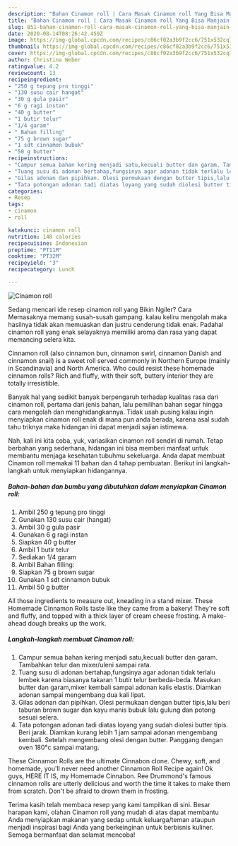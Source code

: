 ```yaml
---
description: "Bahan Cinamon roll | Cara Masak Cinamon roll Yang Bisa Manjain Lidah"
title: "Bahan Cinamon roll | Cara Masak Cinamon roll Yang Bisa Manjain Lidah"
slug: 851-bahan-cinamon-roll-cara-masak-cinamon-roll-yang-bisa-manjain-lidah
date: 2020-08-14T08:26:42.459Z
image: https://img-global.cpcdn.com/recipes/c86cf02a3b9f2cc6/751x532cq70/cinamon-roll-foto-resep-utama.jpg
thumbnail: https://img-global.cpcdn.com/recipes/c86cf02a3b9f2cc6/751x532cq70/cinamon-roll-foto-resep-utama.jpg
cover: https://img-global.cpcdn.com/recipes/c86cf02a3b9f2cc6/751x532cq70/cinamon-roll-foto-resep-utama.jpg
author: Christina Weber
ratingvalue: 4.2
reviewcount: 13
recipeingredient:
- "250 g tepung pro tinggi"
- "130 susu cair hangat"
- "30 g gula pasir"
- "6 g ragi instan"
- "40 g butter"
- "1 butir telur"
- "1/4 garam"
- " Bahan filling"
- "75 g brown sugar"
- "1 sdt cinnamon bubuk"
- "50 g butter"
recipeinstructions:
- "Campur semua bahan kering menjadi satu,kecuali butter dan garam. Tambahkan telur dan mixer/uleni sampai rata."
- "Tuang susu di adonan bertahap,fungsinya agar adonan tidak terlalu lembek karena biasanya takaran 1 butir telur berbeda-beda. Masukan butter dan garam,mixer kembali sampai adonan kalis elastis. Diamkan adonan sampai mengembang dua kali lipat."
- "Gilas adonan dan pipihkan. Olesi permukaan dengan butter tipis,lalu beri taburan brown sugar dan kayu manis bubuk lalu gulung dan potong sesuai selera."
- "Tata potongan adonan tadi diatas loyang yang sudah diolesi butter tipis. Beri jarak. Diamkan kurang lebih 1 jam sampai adonan mengembang kembali. Setelah mengembang olesi dengan butter. Panggang dengan oven 180°c sampai matang."
categories:
- Resep
tags:
- cinamon
- roll

katakunci: cinamon roll 
nutrition: 140 calories
recipecuisine: Indonesian
preptime: "PT11M"
cooktime: "PT32M"
recipeyield: "3"
recipecategory: Lunch

---
```



![Cinamon roll](https://img-global.cpcdn.com/recipes/c86cf02a3b9f2cc6/751x532cq70/cinamon-roll-foto-resep-utama.jpg)

Sedang mencari ide resep cinamon roll yang Bikin Ngiler? Cara Memasaknya memang susah-susah gampang. kalau keliru mengolah maka hasilnya tidak akan memuaskan dan justru cenderung tidak enak. Padahal cinamon roll yang enak selayaknya memiliki aroma dan rasa yang dapat memancing selera kita.

Cinnamon roll (also cinnamon bun, cinnamon swirl, cinnamon Danish and cinnamon snail) is a sweet roll served commonly in Northern Europe (mainly in Scandinavia) and North America. Who could resist these homemade cinnamon rolls? Rich and fluffy, with their soft, buttery interior they are totally irresistible.

Banyak hal yang sedikit banyak berpengaruh terhadap kualitas rasa dari cinamon roll, pertama dari jenis bahan, lalu pemilihan bahan segar hingga cara mengolah dan menghidangkannya. Tidak usah pusing kalau ingin menyiapkan cinamon roll enak di mana pun anda berada, karena asal sudah tahu triknya maka hidangan ini dapat menjadi sajian istimewa.


Nah, kali ini kita coba, yuk, variasikan cinamon roll sendiri di rumah. Tetap berbahan yang sederhana, hidangan ini bisa memberi manfaat untuk membantu menjaga kesehatan tubuhmu sekeluarga. Anda dapat membuat Cinamon roll memakai 11 bahan dan 4 tahap pembuatan. Berikut ini langkah-langkah untuk menyiapkan hidangannya.

<!--inarticleads1-->

##### Bahan-bahan dan bumbu yang dibutuhkan dalam menyiapkan Cinamon roll:

1. Ambil 250 g tepung pro tinggi
1. Gunakan 130 susu cair (hangat)
1. Ambil 30 g gula pasir
1. Gunakan 6 g ragi instan
1. Siapkan 40 g butter
1. Ambil 1 butir telur
1. Sediakan 1/4 garam
1. Ambil  Bahan filling:
1. Siapkan 75 g brown sugar
1. Gunakan 1 sdt cinnamon bubuk
1. Ambil 50 g butter


All those ingredients to measure out, kneading in a stand mixer. These Homemade Cinnamon Rolls taste like they came from a bakery! They&#39;re soft and fluffy, and topped with a thick layer of cream cheese frosting. A make-ahead dough breaks up the work. 

<!--inarticleads2-->

##### Langkah-langkah membuat Cinamon roll:

1. Campur semua bahan kering menjadi satu,kecuali butter dan garam. Tambahkan telur dan mixer/uleni sampai rata.
1. Tuang susu di adonan bertahap,fungsinya agar adonan tidak terlalu lembek karena biasanya takaran 1 butir telur berbeda-beda. Masukan butter dan garam,mixer kembali sampai adonan kalis elastis. Diamkan adonan sampai mengembang dua kali lipat.
1. Gilas adonan dan pipihkan. Olesi permukaan dengan butter tipis,lalu beri taburan brown sugar dan kayu manis bubuk lalu gulung dan potong sesuai selera.
1. Tata potongan adonan tadi diatas loyang yang sudah diolesi butter tipis. Beri jarak. Diamkan kurang lebih 1 jam sampai adonan mengembang kembali. Setelah mengembang olesi dengan butter. Panggang dengan oven 180°c sampai matang.


These Cinnamon Rolls are the ultimate Cinnabon clone. Chewy, soft, and homemade, you&#39;ll never need another Cinnamon Roll Recipe again! Ok guys, HERE IT IS, my Homemade Cinnabon. Ree Drummond&#39;s famous cinnamon rolls are utterly delicious and worth the time it takes to make them from scratch. Don&#39;t be afraid to drown them in frosting. 

Terima kasih telah membaca resep yang kami tampilkan di sini. Besar harapan kami, olahan Cinamon roll yang mudah di atas dapat membantu Anda menyiapkan makanan yang sedap untuk keluarga/teman ataupun menjadi inspirasi bagi Anda yang berkeinginan untuk berbisnis kuliner. Semoga bermanfaat dan selamat mencoba!
